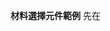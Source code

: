 **材料選擇元件範例**
先在<script>區域引入該元件並定義
```C#
<script>
//引入材料選擇視窗模塊
import MaterialInput from '@/components/Util/MaterialInput.vue';
export default {
  //名稱
  name: "XXXXX",
  components: {
    //定義材料選擇視窗模塊
    MaterialInput,
  },
};
</script>
```
___
- v-model -> 預設綁定的變數(起)
- :end.sync -> 綁定迄的變數(選填)
- required -> 輸入驗證(選填)
___
```html
<!-- 材料編號 -->
<div class="input-group">
  <div class="form-group me-3 mb-4">
    <label class="form-label">材料編號</label>

    <MaterialInput
      v-model="formInput.CustomValue_1"
      :end.sync="formInput.CustomValue_2"
      required
    />
  </div>
</div>
```
